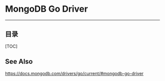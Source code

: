 # MongoDB Go Driver

---



## 目录

[TOC]



## See Also

https://docs.mongodb.com/drivers/go/current/#mongodb-go-driver
